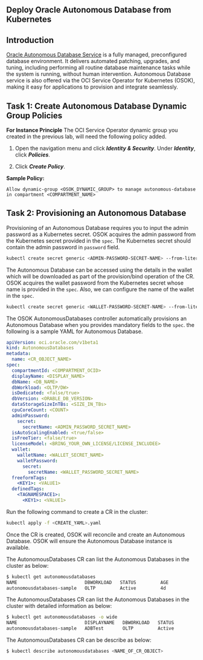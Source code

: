 
## Deploy Oracle Autonomous Database from Kubernetes

## Introduction

[Oracle Autonomous Database Service](https://docs.oracle.com/en-us/iaas/Content/Database/Concepts/adboverview.htm) is a fully managed, preconfigured database environment. It delivers automated patching, upgrades, and tuning, including performing all routine database maintenance tasks while the system is running, without human intervention. Autonomous Database service is also offered via the OCI Service Operator for Kubernetes (OSOK), making it easy for applications to provision and integrate seamlessly.

## Task 1: Create  Autonomous Database Dynamic Group Policies

**For Instance Principle**
The OCI Service Operator dynamic group you created in the previous lab, will need the following policy added.

1. Open the navigation menu and click ***Identity & Security***. Under ***Identity***, click ***Policies***.

2. Click ***Create Policy***.

**Sample Policy:**

```plain
Allow dynamic-group <OSOK_DYNAMIC_GROUP> to manage autonomous-database in compartment <COMPARTMENT_NAME>
```

## Task 2:  Provisioning an Autonomous Database

Provisioning of an Autonomous Database requires you to input the admin password as a Kubernetes secret. OSOK acquires the admin password from the Kubernetes secret provided in the `spec`. 
The Kubernetes secret should contain the admin password in `password` field. 
```sh
kubectl create secret generic <ADMIN-PASSWORD-SECRET-NAME> --from-literal=password=<ADMIN-PASSWORD>
```

The Autonomous Database can be accessed using the details in the wallet which will be downloaded as part of the provision/bind operation of the CR. OSOK acquires the wallet password from the Kubernetes secret whose name is provided in the `spec`. Also, we can configure the name of the wallet in the `spec`.

```sh
kubectl create secret generic <WALLET-PASSWORD-SECRET-NAME> --from-literal=walletpassword=<WALLET-PASSWORD>
```

The OSOK AutonomousDatabases controller automatically provisions an Autonomous Database when you provides mandatory fields to the `spec`. the following is a sample YAML for Autonomous Database.

```yaml
apiVersion: oci.oracle.com/v1beta1
kind: AutonomousDatabases
metadata:
  name: <CR_OBJECT_NAME>
spec:
  compartmentId: <COMPARTMENT_OCID>
  displayName: <DISPLAY_NAME>
  dbName: <DB_NAME>
  dbWorkload: <OLTP/DW>
  isDedicated: <false/true>
  dbVersion: <ORABLE_DB_VERSION>
  dataStorageSizeInTBs: <SIZE_IN_TBs>
  cpuCoreCount: <COUNT>
  adminPassword:
    secret:
      secretName: <ADMIN_PASSWORD_SECRET_NAME>
  isAutoScalingEnabled: <true/false>
  isFreeTier: <false/true>
  licenseModel: <BRING_YOUR_OWN_LICENSE/LICENSE_INCLUDEE>
  wallet:
    walletName: <WALLET_SECRET_NAME>
    walletPassword:
      secret:
        secretName: <WALLET_PASSWORD_SECRET_NAME>
  freeformTags:
    <KEY1>: <VALUE1>
  definedTags:
    <TAGNAMESPACE1>:
      <KEY1>: <VALUE1>
```

Run the following command to create a CR in the cluster:
```sh
kubectl apply -f <CREATE_YAML>.yaml
```

Once the CR is created, OSOK will reconcile and create an Autonomous Database. OSOK will ensure the Autonomous Database instance is available.

The AutonomousDatabases CR can list the Autonomous Databases in the cluster as below: 
```sh
$ kubectl get autonomousdatabases
NAME                         DBWORKLOAD   STATUS         AGE
autonomousdatabases-sample   OLTP         Active         4d
```

The AutonomousDatabases CR can list the Autonomous Databases in the cluster with detailed information as below: 
```sh
$ kubectl get autonomousdatabases -o wide
NAME                         DISPLAYNAME   DBWORKLOAD   STATUS         OCID                                   AGE
autonomousdatabases-sample   ADBTest       OLTP         Active         ocid1.autonomousdatabase.oc1........   4d
```

The AutonomousDatabases CR can be describe as below:
```sh
$ kubectl describe autonomousdatabases <NAME_OF_CR_OBJECT>
```
